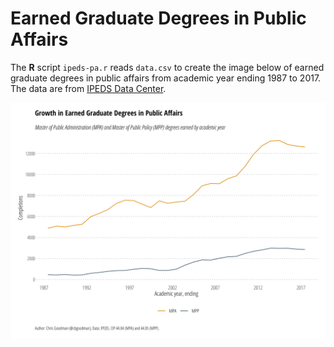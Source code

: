 # Earned Graduate Degrees in Public Affairs

The **R** script `ipeds-pa.r` reads `data.csv` to create the image below of earned graduate degrees in public affairs from academic year ending 1987 to 2017. The data are from [IPEDS Data Center](https://nces.ed.gov/ipeds/use-the-data).


![MPA-MPP](mpampp.png)
